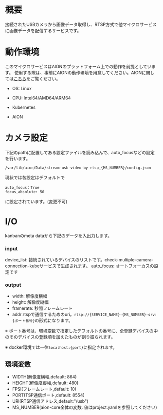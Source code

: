 # 概要
接続されたUSBカメラから画像データ取得し、RTSP方式で他マイクロサービスに画像データを配信するサービスです。

# 動作環境
このマイクロサービスはAIONのプラットフォーム上での動作を前提としています。 使用する際は、事前にAIONの動作環境を用意してください。AIONに関しては[こちら](https://github.com/latonaio/aion-core)をご覧ください。

- OS: Linux

- CPU: Intel64/AMD64/ARM64

- Kubernetes

- AION

# カメラ設定
下記のpathに配置してある設定ファイルを読み込んで、auto_focusなどの設定を行います。

`/var/lib/aion/Data/stream-usb-video-by-rtsp_{MS_NUMBER}/config.json`

現状では各設定はデフォルトで
```
auto_focus：True
focus_absolute: 50
```
に設定されています。(変更不可)

# I/O
kanbanのmeta dataから下記のデータを入出力します。
### input
device_list: 接続されているデバイスのリストです。check-multiple-camera-connection-kubeサービスで生成されます。
auto_focus: オートフォーカスの設定です

### output
- width: 解像度横幅 
- height: 解像度縦幅 
- framerate: 秒間フレームレート
- addr:rtspで通信するためのuri。`rtsp://{SERVICE_NAME}-{MS_NUMBER}-srv:{ポート番号}`の形式になります。

※ ポート番号は、環境変数で指定したデフォルトの番号に、全登録デバイスの中のそのデバイスの登録順を加えたものが割り振られます。

※ docker環境では一律`localhost:{port}`に指定されます。


## 環境変数
- WIDTH(解像度横幅,default: 864)
- HEIGHT(解像度縦幅,default: 480)
- FPSI(フレームレート,default: 10)
- PORT(TSP通信ポート,default: 8554)
- URI(RTSP通信アドレス,default:"/usb")
- MS_NUMBER(aion-core全体の変数. 値はproject.yamlを参照してください)